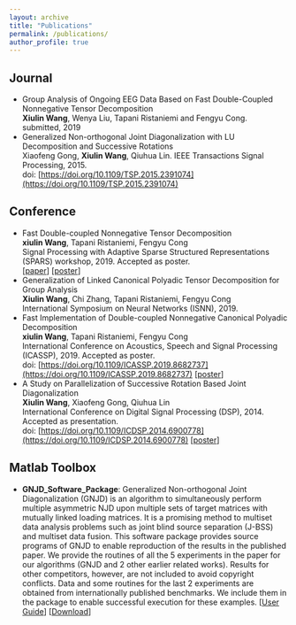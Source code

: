 ```yaml
---
layout: archive
title: "Publications"
permalink: /publications/
author_profile: true
---
```


Journal
------
- Group Analysis of Ongoing EEG Data Based on Fast Double-Coupled Nonnegative Tensor Decomposition<br>**Xiulin Wang**, Wenya Liu, Tapani Ristaniemi and Fengyu Cong. submitted, 2019
- Generalized Non-orthogonal Joint Diagonalization with LU Decomposition and Successive Rotations<br>Xiaofeng Gong, **Xiulin Wang**, Qiuhua Lin. IEEE Transactions Signal Processing, 2015.<br>doi: [https://doi.org/10.1109/TSP.2015.2391074](https://doi.org/10.1109/TSP.2015.2391074)

Conference
------
- Fast Double-coupled Nonnegative Tensor Decomposition<br>**xiulin Wang**, Tapani Ristaniemi, Fengyu Cong<br>Signal Processing with Adaptive Sparse Structured Representations (SPARS) workshop, 2019. Accepted as poster.<br>[[paper]()]     [[poster]()]
- Generalization of Linked Canonical Polyadic Tensor Decomposition for Group Analysis<br>**Xiulin Wang**, Chi Zhang, Tapani Ristaniemi, Fengyu Cong<br>International Symposium on Neural Networks (ISNN), 2019.
- Fast Implementation of Double-coupled Nonnegative Canonical Polyadic Decomposition<br>**xiulin Wang**, Tapani Ristaniemi, Fengyu Cong<br>International Conference on Acoustics, Speech and Signal Processing (ICASSP), 2019. Accepted as poster.<br>doi:  [https://doi.org/10.1109/ICASSP.2019.8682737](https://doi.org/10.1109/ICASSP.2019.8682737)     [[poster]()]
- A Study on Parallelization of Successive Rotation Based Joint Diagonalization<br>**Xiulin Wang**, Xiaofeng Gong, Qiuhua Lin<br>International Conference on Digital Signal Processing (DSP), 2014. Accepted as presentation.<br>doi: [https://doi.org/10.1109/ICDSP.2014.6900778](https://doi.org/10.1109/ICDSP.2014.6900778)     [[poster]()]

Matlab Toolbox
------
- **GNJD_Software_Package**: Generalized Non-orthogonal Joint Diagonalization (GNJD) is an algorithm to simultaneously perform multiple asymmetric NJD upon multiple sets of target matrices with mutually linked loading matrices. It is a promising method to multiset data analysis problems such as joint blind source separation (J-BSS) and multiset data fusion. This software package provides source programs of GNJD to enable reproduction of the results in the published paper. We provide the routines of all the 5 experiments in the paper for our algorithms (GNJD and 2 other earlier related works). Results for other competitors, however, are not included to avoid copyright conflicts. Data and some routines for the last 2 experiments are obtained from internationally published benchmarks. We include them in the package to enable successful execution for these examples. [[User Guide](http://users.jyu.fi/~xwang/toolbox/User_Guide.pdf)]     [[Download](http://users.jyu.fi/~xwang/toolbox/GNJD_Software_Package.zip)]

